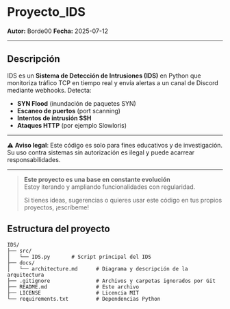# Proyecto_IDS

**Autor:** Borde00
**Fecha:** 2025-07-12

---

## Descripción

IDS es un **Sistema de Detección de Intrusiones (IDS)** en Python que monitoriza tráfico TCP en tiempo real y envía alertas a un canal de Discord mediante webhooks. Detecta:

- **SYN Flood** (inundación de paquetes SYN)  
- **Escaneo de puertos** (port scanning)  
- **Intentos de intrusión SSH**  
- **Ataques HTTP** (por ejemplo Slowloris)


---

⚠️ **Aviso legal**: Este código es solo para fines educativos y de investigación. Su uso contra sistemas sin autorización es ilegal y puede acarrear responsabilidades.

---

> **Este proyecto es una base en constante evolución**  
> Estoy iterando y ampliando funcionalidades con regularidad.  
> 
> Si tienes ideas, sugerencias o quieres usar este código en tus propios proyectos, ¡escríbeme!
>
> 
## Estructura del proyecto

```text
IDS/
├── src/
│   └── IDS.py       # Script principal del IDS
├── docs/
│   └── architecture.md      # Diagrama y descripción de la arquitectura
├── .gitignore               # Archivos y carpetas ignorados por Git
├── README.md                # Este archivo
├── LICENSE                  # Licencia MIT
└── requirements.txt         # Dependencias Python
